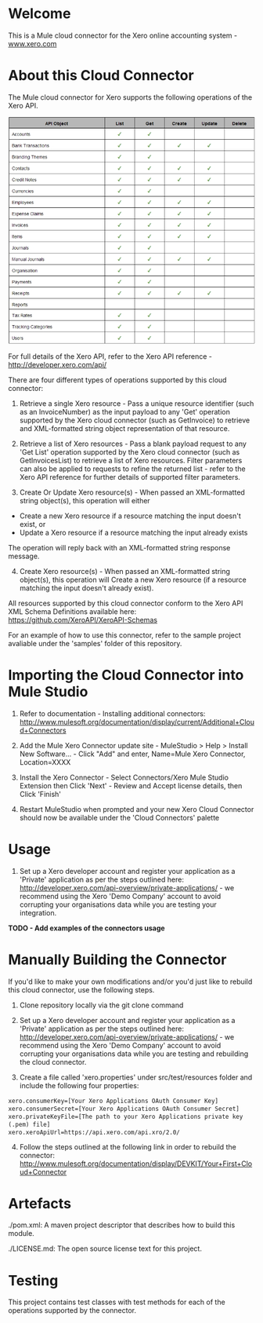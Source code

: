 Welcome
=======
This is a Mule cloud connector for the Xero online accounting system - www.xero.com

About this Cloud Connector
==========================
The Mule cloud connector for Xero supports the following operations of the Xero API.

![Xero API Support](/doc/APISupportTable.jpg)

For full details of the Xero API, refer to the Xero API reference - http://developer.xero.com/api/

There are four different types of operations supported by this cloud connector:

1. Retrieve a single Xero resource - Pass a unique resource identifier (such as an InvoiceNumber) as the input payload to any 'Get' operation supported by the Xero cloud connector (such as GetInvoice) to retrieve and XML-formatted string object representation of that resource.

2. Retrieve a list of Xero resources - Pass a blank payload request to any 'Get List' operation supported by the Xero cloud connector (such as GetInvoicesList) to retrieve a list of Xero resources. Filter parameters can also be applied to requests to refine the returned list - refer to the Xero API reference for further details of supported filter parameters.

3. Create Or Update Xero resource(s) - When passed an XML-formatted string object(s), this operation will either 
  - Create a new Xero resource if a resource matching the input doesn't exist, or 
  - Update a Xero resource if a resource matching the input already exists
    
  The operation will reply back with an XML-formatted string response message.

4. Create Xero resource(s) - When passed an XML-formatted string object(s), this operation will Create a new Xero resource (if a resource matching the input doesn't already exist).

All resources supported by this cloud connector conform to the Xero API XML Schema Definitions available here: https://github.com/XeroAPI/XeroAPI-Schemas

For an example of how to use this connector, refer to the sample project avaliable under the 'samples' folder of this repository.

Importing the Cloud Connector into Mule Studio
==============================================
1. Refer to documentation - Installing additional connectors: 
http://www.mulesoft.org/documentation/display/current/Additional+Cloud+Connectors

2. Add the Mule Xero Connector update site - MuleStudio > Help > Install New Software... - Click "Add" and enter, Name=Mule Xero Connector, Location=XXXX

3. Install the Xero Connector - Select Connectors/Xero Mule Studio Extension then Click 'Next' - Review and Accept license details, then Click 'Finish'

4. Restart MuleStudio when prompted and your new Xero Cloud Connector should now be available under the 'Cloud Connectors' palette

Usage
=====
1. Set up a Xero developer account and register your application as a 'Private' application as per the steps outlined here:
http://developer.xero.com/api-overview/private-applications/ - we recommend using the Xero 'Demo Company' account to avoid corrupting your organisations data while you are testing your integration.

__TODO - Add examples of the connectors usage__

Manually Building the Connector
===============================
If you'd like to make your own modifications and/or you'd just like to rebuild this cloud connector, use the following steps.

1. Clone repository locally via the git clone command

2. Set up a Xero developer account and register your application as a 'Private' application as per the steps outlined here:
http://developer.xero.com/api-overview/private-applications/ - we recommend using the Xero 'Demo Company' account 
to avoid corrupting your organisations data while you are testing and rebuilding the cloud connector.

3. Create a file called 'xero.properties' under src/test/resources folder and include the following four properties:
```
xero.consumerKey=[Your Xero Applications OAuth Consumer Key]
xero.consumerSecret=[Your Xero Applications OAuth Consumer Secret]
xero.privateKeyFile=[The path to your Xero Applications private key (.pem) file]
xero.xeroApiUrl=https://api.xero.com/api.xro/2.0/
```

4. Follow the steps outlined at the following link in order to rebuild the connector:
http://www.mulesoft.org/documentation/display/DEVKIT/Your+First+Cloud+Connector

Artefacts
=========
./pom.xml: A maven project descriptor that describes how to build this module.

./LICENSE.md: The open source license text for this project.

Testing
=======
This project contains test classes with test methods for each of the operations supported by the connector.
